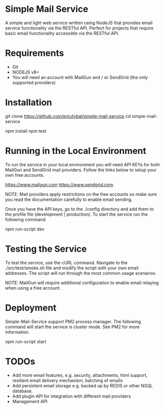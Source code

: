 # Simple Mail Service

A simple and light web service written using NodeJS that provides email service functionality via the RESTful API. Perfect for projects that require basic email functionality accessible via the RESTful API. 

# Requirements

- Git
- NODEJS v8+
- You will need an account with MailGun and / or SendGrid (the only supported providers)


# Installation

git clone https://github.com/ericdybal/simple-mail-service
cd simple-mail-service

npm install
npm test 


# Running in the Local Environment

To run the service in your local environment you will need API KEYs for both MailGun and SendGrid mail providers. Follow the links below to setup your own free accounts. 

https://www.mailgun.com
https://www.sendgrid.com

NOTE: Mail providers apply restrictions on the free accounts so make sure you read the documentation carefully to enable email sending. 

Once you have the API keys, go to the ./config directory and add them to the profile file (development | production). To start the service run the following command:

npm run-script dev


# Testing the Service

To test the service, use the cURL command. Navigate to the ./src/test/smoke.sh file and modify the script with your own email addresses. The script will run through the most common usage scenarios.  

NOTE: MailGun will require additional configuration to enable email relaying when using a free account.


# Deployment

Simple-Mail-Service support PM2 process manager. The following command will start the service is cluster mode. See PM2 for more information. 

npm run-script start 


# TODOs

- Add more email features, e.g. security, attachments, html support, resilient email delivery mechanism, batching of emails 
- Add persistent email storage e.g. backed up by REDIS or other NSQL database. 
- Add plugin API for integration with different mail providers
- Management API
